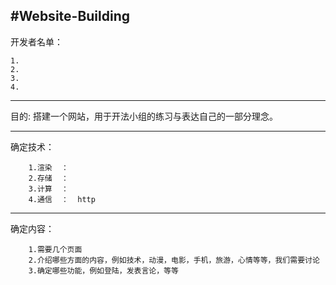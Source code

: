 #Website-Building
--------------------------------------

开发者名单：

    1.
    2.
    3.
    4.

------------------------------------

目的:
  搭建一个网站，用于开法小组的练习与表达自己的一部分理念。
  
-----------------------------------

确定技术：
    
        1.渲染  ：
        2.存储  ：
        3.计算  ：
        4.通信  ：  http

----------------------------------

确定内容：

        1.需要几个页面
        2.介绍哪些方面的内容，例如技术，动漫，电影，手机，旅游，心情等等，我们需要讨论
        3.确定哪些功能，例如登陆，发表言论，等等
